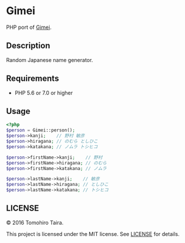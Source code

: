 Gimei
================================================================================

PHP port of [Gimei](https://github.com/willnet/gimei).


Description
--------------------------------------------------------------------------------

Random Japanese name generator.


Requirements
--------------------------------------------------------------------------------

- PHP 5.6 or 7.0 or higher


Usage
--------------------------------------------------------------------------------

```php
<?php
$person = Gimei::person();
$person->kanji;    // 野村 敏彦
$person->hiragana; // のむら としひこ
$person->katakana; // ノムラ トシヒコ

$person->firstName->kanji;    // 野村
$person->firstName->hiragana; // のむら
$person->firstName->katakana; // ノムラ

$person->lastName->kanji;    // 敏彦
$person->lastName->hiragana; // としひこ
$person->lastName->katakana; // トシヒコ
```


LICENSE
--------------------------------------------------------------------------------

&copy; 2016 Tomohiro Taira.

This project is licensed under the MIT license. See [LICENSE](LICENSE) for details.
